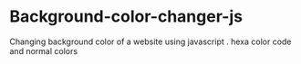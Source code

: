 # Background-color-changer-js
Changing background color of a website using javascript .
hexa color code and normal colors
